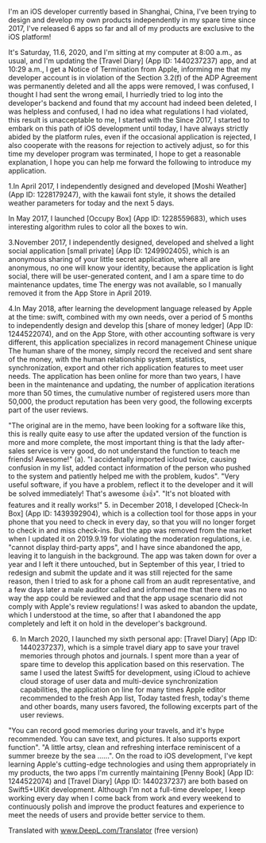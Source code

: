 I'm an iOS developer currently based in Shanghai, China, I've been trying to design and develop my own products independently in my spare time since 2017, I've released 6 apps so far and all of my products are exclusive to the iOS platform!

It's Saturday, 11.6, 2020, and I'm sitting at my computer at 8:00 a.m., as usual, and I'm updating the [Travel Diary] (App ID: 1440237237) app, and at 10:29 a.m., I get a Notice of Termination from Apple, informing me that my developer account is in violation of the Section 3.2(f) of the ADP Agreement was permanently deleted and all the apps were removed, I was confused, I thought I had sent the wrong email, I hurriedly tried to log into the developer's backend and found that my account had indeed been deleted, I was helpless and confused, I had no idea what regulations I had violated, this result is unacceptable to me, I started with the Since 2017, I started to embark on this path of iOS development until today, I have always strictly abided by the platform rules, even if the occasional application is rejected, I also cooperate with the reasons for rejection to actively adjust, so for this time my developer program was terminated, I hope to get a reasonable explanation, I hope you can help me forward the following to introduce my application.

1.In April 2017, I independently designed and developed [Moshi Weather] (App ID: 1228179247), with the kawaii font style, it shows the detailed weather parameters for today and the next 5 days.

In May 2017, I launched [Occupy Box] (App ID: 1228559683), which uses interesting algorithm rules to color all the boxes to win.

3.November 2017, I independently designed, developed and shelved a light social application [small private] (App ID: 1249902405), which is an anonymous sharing of your little secret application, where all are anonymous, no one will know your identity, because the application is light social, there will be user-generated content, and I am a spare time to do maintenance updates, time The energy was not available, so I manually removed it from the App Store in April 2019.

4.In May 2018, after learning the development language released by Apple at the time: swift, combined with my own needs, over a period of 5 months to independently design and develop this [share of money ledger] (App ID: 1244522074), and on the App Store, with other accounting software is very different, this application specializes in record management Chinese unique The human share of the money, simply record the received and sent share of the money, with the human relationship system, statistics, synchronization, export and other rich application features to meet user needs. The application has been online for more than two years, I have been in the maintenance and updating, the number of application iterations more than 50 times, the cumulative number of registered users more than 50,000, the product reputation has been very good, the following excerpts part of the user reviews.

"The original are in the memo, have been looking for a software like this, this is really quite easy to use after the updated version of the function is more and more complete, the most important thing is that the lady after-sales service is very good, do not understand the function to teach me friends! Awesome!" (a).
"I accidentally imported icloud twice, causing confusion in my list, added contact information of the person who pushed to the system and patiently helped me with the problem, kudos".
"Very useful software, if you have a problem, reflect it to the developer and it will be solved immediately! That's awesome 👍👍".
"It's not bloated with features and it really works!"
5. in December 2018, I developed [Check-In Box] (App ID: 1439392904), which is a collection tool for those apps in your phone that you need to check in every day, so that you will no longer forget to check in and miss check-ins. But the app was removed from the market when I updated it on 2019.9.19 for violating the moderation regulations, i.e. "cannot display third-party apps", and I have since abandoned the app, leaving it to languish in the background. The app was taken down for over a year and I left it there untouched, but in September of this year, I tried to redesign and submit the update and it was still rejected for the same reason, then I tried to ask for a phone call from an audit representative, and a few days later a male auditor called and informed me that there was no way the app could be reviewed and that the app usage scenario did not comply with Apple's review regulations! I was asked to abandon the update, which I understood at the time, so after that I abandoned the app completely and left it on hold in the developer's background.

6. In March 2020, I launched my sixth personal app: [Travel Diary] (App ID: 1440237237), which is a simple travel diary app to save your travel memories through photos and journals. I spent more than a year of spare time to develop this application based on this reservation. The same I used the latest Swift5 for development, using iCloud to achieve cloud storage of user data and multi-device synchronization capabilities, the application on line for many times Apple editor recommended to the fresh App list, Today tasted fresh, today's theme and other boards, many users favored, the following excerpts part of the user reviews.

"You can record good memories during your travels, and it's hype recommended. You can save text, and pictures. It also supports export function".
"A little artsy, clean and refreshing interface reminiscent of a summer breeze by the sea ......".
On the road to iOS development, I've kept learning Apple's cutting-edge technologies and using them appropriately in my products, the two apps I'm currently maintaining [Penny Book] (App ID: 1244522074) and [Travel Diary] (App ID: 1440237237) are both based on Swift5+UIKit development. Although I'm not a full-time developer, I keep working every day when I come back from work and every weekend to continuously polish and improve the product features and experience to meet the needs of users and provide better service to them.

Translated with www.DeepL.com/Translator (free version)

